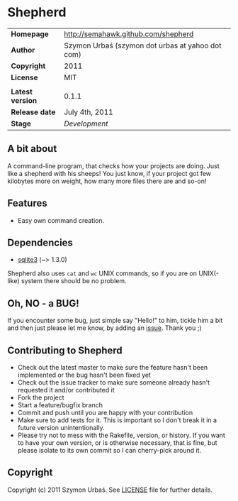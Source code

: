Shepherd
========

<table>
	<tr>
		<td><b>Homepage</b></td>
		<td><a href="http://semahawk.github.com/shepherd">http://semahawk.github.com/shepherd</a></td>
	</tr>
	<tr>
		<td><b>Author</b></td>
		<td>Szymon Urbaś (szymon dot urbas at yahoo dot com)</td>
	</tr>
	<tr>
		<td><b>Copyright</b></td>
		<td>2011</td>
	</tr>
	<tr>
		<td><b>License</b></td>
		<td>MIT</td>
	</tr>
	<tr>
		<td> </td>		
		<td> </td>		
	</tr>
	<tr>
		<td><b>Latest version</b></td>
		<td>0.1.1</td>
	</tr>
	<tr>
		<td><b>Release date</b></td>
		<td>July 4th, 2011</td>
	</tr>
	<tr>
		<td><b>Stage</b></td>
		<td><i>Development</i></td>
	</tr>
</table>

## A bit about

A command-line program, that checks how your projects are doing. Just like a shepherd with his sheeps!
You just know, if your project got few kilobytes more on weight, how many more files there are and so-on!

## Features

+ Easy own command creation.

## Dependencies

+ [sqlite3](http://rubygems.org/gems/sqlite3) (~> 1.3.0)

Shepherd also uses `cat` and `wc` UNIX commands, so if you are on UNIX(-like) system there should be no problem.

## Oh, NO - a BUG!

If you encounter some bug, just simple say "Hello!" to him, tickle him a bit and then just please let me know, by adding an [issue](http://github.com/semahawk/shepherd/issues). Thank you ;)

## Contributing to Shepherd

* Check out the latest master to make sure the feature hasn't been implemented or the bug hasn't been fixed yet
* Check out the issue tracker to make sure someone already hasn't requested it and/or contributed it
* Fork the project
* Start a feature/bugfix branch
* Commit and push until you are happy with your contribution
* Make sure to add tests for it. This is important so I don't break it in a future version unintentionally.
* Please try not to mess with the Rakefile, version, or history. If you want to have your own version, or is otherwise necessary, that is fine, but please isolate to its own commit so I can cherry-pick around it.

## Copyright

Copyright (c) 2011 Szymon Urbaś. See [LICENSE](http://github.com/semahawk/shepherd/blob/master/LICENSE.txt) file for
further details.
